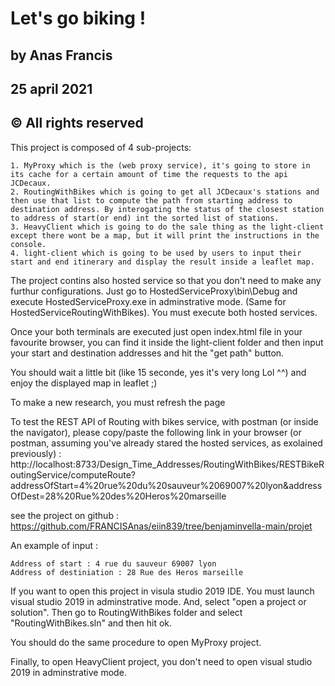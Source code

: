 # Let's go biking !

## by Anas Francis
## 25 april 2021
## © All rights reserved

This project is composed of 4 sub-projects:

	1. MyProxy which is the (web proxy service), it's going to store in its cache for a certain amount of time the requests to the api JCDecaux.
	2. RoutingWithBikes which is going to get all JCDecaux's stations and then use that list to compute the path from starting address to destination address. By interogating the status of the closest station to address of start(or end) int the sorted list of stations.
	3. HeavyClient which is going to do the sale thing as the light-client except there wont be a map, but it will print the instructions in the console.
	4. light-client which is going to be used by users to input their start and end itinerary and display the result inside a leaflet map.

The project contins also hosted service so that you don't need to make any furthur configurations. Just go to HostedServiceProxy\bin\Debug and execute HostedServiceProxy.exe in adminstrative mode. (Same for HostedServiceRoutingWithBikes). You must execute both hosted services.

Once your both terminals are executed just open index.html file in your favourite browser, you can find it inside the light-client folder and then input your start and destination addresses and hit the "get path" button.

You should wait a little bit (like 15 seconde, yes it's very long Lol ^^) and enjoy the displayed map in leaflet ;)

To make a new research, you must refresh the page

To test the REST API of Routing with bikes service, with postman (or inside the navigator), please copy/paste the following link in your browser (or postman, assuming you've already stared the hosted services, as exolained previously) : 
http://localhost:8733/Design_Time_Addresses/RoutingWithBikes/RESTBikeRoutingService/computeRoute?addressOfStart=4%20rue%20du%20sauveur%2069007%20lyon&addressOfDest=28%20Rue%20des%20Heros%20marseille

see the project on github : https://github.com/FRANCISAnas/eiin839/tree/benjaminvella-main/projet

An example of input : 

	Address of start : 4 rue du sauveur 69007 lyon
	Address of destiniation : 28 Rue des Heros marseille

If you want to open this project in visula studio 2019 IDE. You must launch visual studio 2019 in adminstrative mode. And, select "open a project or solution". Then go to RoutingWithBikes folder and select "RoutingWithBikes.sln" and then hit ok.

You should do the same procedure to open MyProxy project.

Finally, to open HeavyClient project, you don't need to open visual studio 2019 in adminstrative mode.
